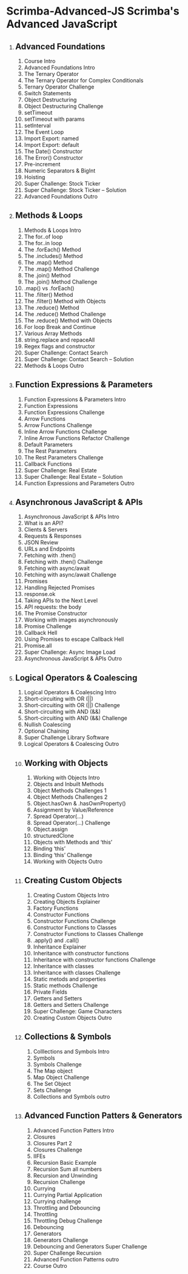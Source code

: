 # Scrimba-Advanced-JS Scrimba's Advanced JavaScript

<ol type="1">
  <li><h2>Advanced Foundations</h2>
  <ol type="1.a">
    <li>Course Intro</li>
    <li>Advanced Foundations Intro</li>
    <li>The Ternary Operator</li>
    <li>The Ternary Operator for Complex Conditionals</li>
    <li>Ternary Operator Challenge</li>
    <li>Switch Statements</li>
    <li>Object Destructuring</li>
    <li>Object Destructuring Challenge</li>
    <li>setTimeout</li>
    <li>setTimeout with params</li>
    <li>setInterval</li>
    <li>The Event Loop</li>
    <li>Import Export: named</li>
    <li>Import Export: default</li>
    <li>The Date() Constructor</li>
    <li>The Error() Constructor</li>
    <li>Pre-increment</li>
    <li>Numeric Separators & BigInt</li>
    <li>Hoisting</li>
    <li>Super Challenge: Stock Ticker</li>
    <li>Super Challenge: Stock Ticker – Solution</li>
    <li>Advanced Foundations Outro</li>
  </ol>
  </li>
  <li><h2>Methods & Loops</h2>
  <ol type="2.a">
    <li>Methods & Loops Intro</li>
    <li>The for..of loop</li>
    <li>The for..in loop</li>
    <li>The .forEach() Method</li>
    <li>The .includes() Method</li>
    <li>The .map() Method</li>
    <li>The .map() Method Challenge</li>
    <li>The .join() Method</li>
    <li>The .join() Method Challenge</li>
    <li>.map() vs .forEach()</li>
    <li>The .filter() Method</li>
    <li>The .filter() Method with Objects</li>
    <li>The .reduce() Method</li>
    <li>The .reduce() Method Challenge</li>
    <li>The .reduce() Method with Objects</li>
    <li>For loop Break and Continue</li>
    <li>Various Array Methods</li>
    <li>string.replace and repaceAll</li>
    <li>Regex flags and constructor</li>
    <li>Super Challenge: Contact Search</li>
    <li>Super Challenge: Contact Search – Solution</li>
    <li>Methods & Loops Outro</li>
  </ol>
  </li>
  <li><h2>Function Expressions & Parameters</h2>
  <ol type="3.a">
    <li>Function Expressions & Parameters Intro</li>
    <li>Function Expressions</li>
    <li>Function Expressions Challenge</li>
    <li>Arrow Functions</li>
    <li>Arrow Functions Challenge</li>
    <li>Inline Arrow Functions Challenge</li>
    <li>Inline Arrow Functions Refactor Challenge</li>
    <li>Default Parameters</li>
    <li>The Rest Parameters</li>
    <li>The Rest Parameters Challenge</li>
    <li>Callback Functions</li>
    <li>Super Challenge: Real Estate</li>
    <li>Super Challenge: Real Estate – Solution</li>
    <li>Function Expressions and Parameters Outro</li>
    </ol>
	</li>
  <li><h2>Asynchronous JavaScript & APIs</h2>
  <ol type="4.a">
    <li>Asynchronous JavaScript  & APIs Intro</li>
    <li>What is an API?</li>
    <li>Clients & Servers</li>
    <li>Requests & Responses</li>
    <li>JSON Review</li>
    <li>URLs and Endpoints</li>
    <li>Fetching with .then()</li>
    <li>Fetching with .then() Challenge</li>
    <li>Fetching with async/await</li>
    <li>Fetching with async/await Challenge</li>
    <li>Promises</li>
    <li>Handling Rejected Promises</li>
    <li>response.ok</li>
    <li>Taking APIs to the Next Level</li>
    <li>API requests: the body</li>
    <li>The Promise Constructor</li>
    <li>Working with images asynchronously</li>
    <li>Promise Challenge</li>
    <li>Callback Hell</li>
    <li>Using Promises to escape Callback Hell</li>
    <li>Promise.all</li>
    <li>Super Challenge: Async Image Load</li>
    <li>Asynchronous JavaScript & APIs Outro</li>
    </ol>
	</li>
  <li><h2>Logical Operators & Coalescing</h2>
  <ol type="5.a"></li>
    <li>Logical Operators & Coalescing Intro</li>
    <li>Short-circuiting with OR (||)</li>
    <li>Short-circuiting with OR (||) Challenge</li>
    <li>Short-circuiting with AND (&&)</li>
    <li>Short-circuiting with AND (&&) Challenge</li>
    <li>Nullish Coalescing</li>
    <li>Optional Chaining</li>
    <li>Super Challenge Library Software</li>
    <li>Logical Operators & Coalescing Outro</li>
  <li><h2>Working with Objects</h2>
  <ol type="6.a">
    <li>Working with Objects Intro</li>
    <li>Objects and Inbuilt Methods</li>
    <li>Object Methods Challenges 1</li>
    <li>Object Methods Challenges 2</li>
    <li>Object.hasOwn & .hasOwnProperty()</li>
    <li>Assignment by Value/Reference</li>
    <li>Spread Operator(…)</li>
    <li>Spread Operator(…) Challenge</li>
    <li>Object.assign</li>
    <li>structuredClone</li>
    <li>Objects with Methods and ‘this’</li>
    <li>Binding ‘this’</li>
    <li>Binding ‘this’ Challenge</li>
    <li>Working with Objects Outro</li>
	</ol>
	</li>
  <li><h2>Creating Custom Objects</h2>
  <ol type="7.a">
    <li>Creating Custom Objects Intro</li>
    <li>Creating Objects Explainer</li>
    <li>Factory Functions</li>
    <li>Constructor Functions</li>
    <li>Constructor Functions Challenge</li>
    <li>Constructor Functions to Classes</li>
    <li>Constructor Functions to Classes Challenge</li>
    <li>.apply() and .call()</li>
    <li>Inheritance Explainer</li>
    <li>Inheritance with constructor functions</li>
    <li>Inheritance with constructor functions Challenge</li>
    <li>Inheritance with classes</li>
    <li>Inheritance with classes Challenge</li>
    <li>Static metods and properties</li>
    <li>Static methods Challenge</li>
    <li>Private Fields</li>
    <li>Getters and Setters</li>
    <li>Getters and Setters Challenge</li>
    <li>Super Challenge: Game Characters</li>
    <li>Creating Custom Objects Outro</li>
    </ol>
  </li>
  <li><h2>Collections & Symbols</h2>
  <ol type="8.a">
    <li>Colllections and Symbols Intro</li>
    <li>Symbols</li>
    <li>Symbols Challenge</li>
    <li>The Map object</li>
    <li>Map Object Challenge</li>
    <li>The Set Object</li>
    <li>Sets Challenge</li>
    <li>Collections and Symbols outro</li>
    </ol>
  </li>
  <li><h2>Advanced Function Patters & Generators</h2>
  <ol type="9.a">
    <li>Advanced Function Patters Intro</li>
    <li>Closures</li>
    <li>Closures Part 2</li>
    <li>Closures Challenge</li>
    <li>IIFEs</li>
    <li>Recursion Basic Example</li>
    <li>Recursion Sum all numbers</li>
    <li>Recursion and Unwinding</li>
    <li>Recursion Challenge</li>
    <li>Currying</li>
    <li>Currying Partial Application</li>
    <li>Currying challenge</li>
    <li>Throttling and Debouncing</li>
    <li>Throttling</li>
    <li>Throttling Debug Challenge</li>
    <li>Debouncing</li>
    <li>Generators</li>
    <li>Generators Challenge</li>
    <li>Debouncing and Generators Super Challenge</li>
    <li>Super Challenge Recursion</li>
    <li>Advanced Function Patterns outro</li>
    <li>Course Outro</li>
	</ol>
	</li>
</ol>
